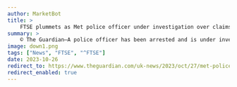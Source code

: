 ```yaml
---
author: MarketBot
title: >
    FTSE plummets as Met police officer under investigation over claims he shared footage of alleged rape
summary: >
    © The Guardian—A police officer has been arrested and is under investigation over claims that he shared CCTV footage of the alleged rape of a woman who later died, the Guardian has learned.
image: down1.png
tags: ["News", "FTSE", "^FTSE"]
date: 2023-10-26
redirect_to: https://www.theguardian.com/uk-news/2023/oct/27/met-police-officer-under-investigation-over-claims-he-shared-footage-of-alleged-rape
redirect_enabled: true
---
```

